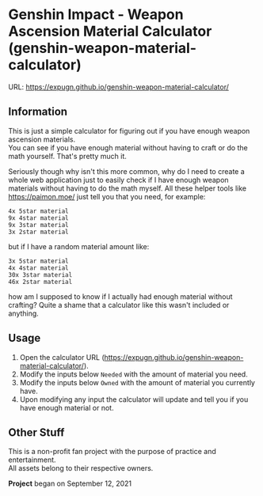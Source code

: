 # Genshin Impact - Weapon Ascension Material Calculator<br>(genshin-weapon-material-calculator)

URL: <https://expugn.github.io/genshin-weapon-material-calculator/>

## Information
This is just a simple calculator for figuring out if you have enough weapon ascension materials.<br>
You can see if you have enough material without having to craft or do the math yourself. That's pretty much it.

Seriously though why isn't this more common, why do I need to create a whole web application just to easily check if I 
have enough weapon materials without having to do the math myself. All these helper tools like <https://paimon.moe/> just tell you that you need, for example:
```
4x 5star material
9x 4star material
9x 3star material
3x 2star material
```
but if I have a random material amount like:
```
3x 5star material
4x 4star material
30x 3star material
46x 2star material
```
how am I supposed to know if I actually had enough material without crafting? Quite a shame that a calculator like this wasn't included or anything.

## Usage
1. Open the calculator URL (<https://expugn.github.io/genshin-weapon-material-calculator/>).
2. Modify the inputs below `Needed` with the amount of material you need.
3. Modify the inputs below `Owned` with the amount of material you currently have.
4. Upon modifying any input the calculator will update and tell you if you have enough material or not.

## Other Stuff
This is a non-profit fan project with the purpose of practice and entertainment.<br>
All assets belong to their respective owners.

**Project** began on September 12, 2021